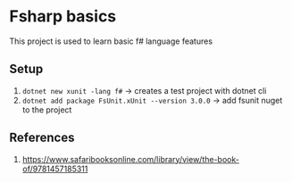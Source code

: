 # Fsharp basics

This project is used to learn basic f# language features

## Setup

1. `dotnet new xunit -lang f#` -> creates a test project with dotnet cli
2. `dotnet add package FsUnit.xUnit --version 3.0.0` -> add fsunit nuget to the project

## References

1. https://www.safaribooksonline.com/library/view/the-book-of/9781457185311
